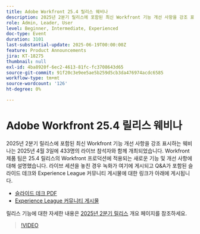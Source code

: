 ```yaml
---
title: Adobe Workfront 25.4 릴리스 웨비나
description: 2025년 2분기 릴리스에 포함된 최신 Workfront 기능 개선 사항을 강조 표시하는 웨비나는 2025년 4월 3일에 433명의 라이브 참석자와 함께 개최되었습니다.
role: Admin, Leader, User
level: Beginner, Intermediate, Experienced
doc-type: Event
duration: 3101
last-substantial-update: 2025-06-19T00:00:00Z
feature: Product Announcements
jira: KT-18275
thumbnail: null
exl-id: 4ba8920f-6ec2-4613-81fc-fc3708643d65
source-git-commit: 91f20c3e9ee5ae5b259d5cb3da476974acdc6585
workflow-type: tm+mt
source-wordcount: '126'
ht-degree: 0%

---
```


# Adobe Workfront 25.4 릴리스 웨비나

2025년 2분기 릴리스에 포함된 최신 Workfront 기능 개선 사항을 강조 표시하는 웨비나는 2025년 4월 3일에 433명의 라이브 참석자와 함께 개최되었습니다. Workfront 제품 팀은 25.4 릴리스의 Workfront 프로덕션에 적용되는 새로운 기능 및 개선 사항에 대해 설명했습니다. 라이브 세션을 놓친 경우 녹화가 여기에 게시되고 Q&amp;A가 포함된 슬라이드 데크와 Experience League 커뮤니티 게시물에 대한 링크가 아래에 게시됩니다.

* [슬라이드 데크 PDF](https://workfront-experience.s3.us-west-2.amazonaws.com/Training/Guides/Customer+Success+at+Scale/040325+-+25.4+Second+Quarter+2025+Release+Webinar.pdf)
* [Experience League 커뮤니티 게시물](https://experienceleaguecommunities.adobe.com/t5/workfront-discussions/event-follow-up-adobe-workfront-second-quarter-2025-release/td-p/746716?profile.language=ko)

릴리스 기능에 대한 자세한 내용은 [2025년 2분기 릴리스](https://experienceleague.adobe.com/ko/docs/workfront/using/product-announcements/product-releases/release-25-q2/25-q2-release-overview) 개요 페이지를 참조하세요.


>[!VIDEO](https://video.tv.adobe.com/v/3463798/?learn=on&enablevpops)

